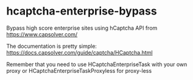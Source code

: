 # hcaptcha-enterprise-bypass
Bypass high score enterprise sites using hCaptcha API from https://www.capsolver.com/

The documentation is pretty simple: https://docs.capsolver.com/guide/captcha/HCaptcha.html

Remember that you need to use HCaptchaEnterpriseTask with your own proxy or HCaptchaEnterpriseTaskProxyless for proxy-less



 
 
 
 

